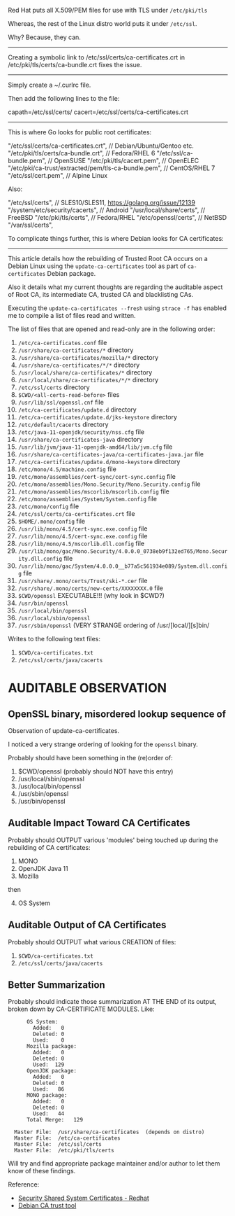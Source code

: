 
Red Hat puts all X.509/PEM files for use with TLS under `/etc/pki/tls`

Whereas, the rest of the Linux distro world puts it under `/etc/ssl`.

Why?  Because, they can.

------------------

Creating a symbolic link to 
    /etc/ssl/certs/ca-certificates.crt in 
    /etc/pki/tls/certs/ca-bundle.crt fixes the issue.

------------------

Simply create a ~/.curlrc file.

Then add the following lines to the file:

capath=/etc/ssl/certs/
cacert=/etc/ssl/certs/ca-certificates.crt


------------------

This is where Go looks for public root certificates:

"/etc/ssl/certs/ca-certificates.crt",                // Debian/Ubuntu/Gentoo etc.
"/etc/pki/tls/certs/ca-bundle.crt",                  // Fedora/RHEL 6
"/etc/ssl/ca-bundle.pem",                            // OpenSUSE
"/etc/pki/tls/cacert.pem",                           // OpenELEC
"/etc/pki/ca-trust/extracted/pem/tls-ca-bundle.pem", // CentOS/RHEL 7
"/etc/ssl/cert.pem",                                 // Alpine Linux

Also:

"/etc/ssl/certs",               // SLES10/SLES11, https://golang.org/issue/12139
"/system/etc/security/cacerts", // Android
"/usr/local/share/certs",       // FreeBSD
"/etc/pki/tls/certs",           // Fedora/RHEL
"/etc/openssl/certs",           // NetBSD
"/var/ssl/certs",  

To complicate things further, this is where Debian looks for CA certificates:

-------------------------------
This article details how the rebuilding of Trusted Root CA occurs on a Debian
Linux using the `update-ca-certificates` tool as part of `ca-certificates`
Debian package.

Also it details what my current thoughts are regarding the auditable aspect of
Root CA, its intermediate CA, trusted CA and blacklisting CAs.

Executing the `update-ca-certificates --fresh` using `strace -f` has enabled me
to compile a list of files read and written.


The list of files that are opened and read-only are in the following order:

1. `/etc/ca-certificates.conf` file
2. `/usr/share/ca-certificates/*` directory
3. `/usr/share/ca-certificates/mozilla/*` directory
4. `/usr/share/ca-certificates/*/*` directory
5. `/usr/local/share/ca-certificates/*` directory
6. `/usr/local/share/ca-certificates/*/*` directory
7. `/etc/ssl/certs` directory
8. `$CWD/<all-certs-read-before>` files
9. `/usr/lib/ssl/openssl.cnf` file
10. `/etc/ca-certificates/update.d` directory
11. `/etc/ca-certificates/update.d/jks-keystore` directory
12. `/etc/default/cacerts` directory
13. `/etc/java-11-openjdk/security/nss.cfg` file
14. `/usr/share/ca-certificates-java` directory
15. `/usr/lib/jvm/java-11-openjdk-amd64/lib/jvm.cfg` file
16. `/usr/share/ca-certificates-java/ca-certificates-java.jar` file
17. `/etc/ca-certificates/update.d/mono-keystore` directory
18. `/etc/mono/4.5/machine.config` file
19. `/etc/mono/assemblies/cert-sync/cert-sync.config` file
20. `/etc/mono/assemblies/Mono.Security/Mono.Security.config` file
21. `/etc/mono/assemblies/mscorlib/mscorlib.config` file
22. `/etc/mono/assemblies/System/System.config` file
23. `/etc/mono/config` file
24. `/etc/ssl/certs/ca-certificates.crt` file
25. `$HOME/.mono/config` file
26. `/usr/lib/mono/4.5/cert-sync.exe.config` file
27. `/usr/lib/mono/4.5/cert-sync.exe.config` file
28. `/usr/lib/mono/4.5/mscorlib.dll.config` file
29. `/usr/lib/mono/gac/Mono.Security/4.0.0.0_0738eb9f132ed765/Mono.Security.dll.config` file
30. `/usr/lib/mono/gac/System/4.0.0.0__b77a5c561934e089/System.dll.config` file
31.  `/usr/share/.mono/certs/Trust/ski-*.cer` file
32.  `/usr/share/.mono/certs/new-certs/XXXXXXXX.0` file
33.  `$CWD/openssl` EXECUTABLE!!! (why look in $CWD?)
34.  `/usr/bin/openssl`
35.  `/usr/local/bin/openssl`
36.  `/usr/local/sbin/openssl`
37.  `/usr/sbin/openssl`  (VERY STRANGE ordering of /usr/[local/][s]bin/


Writes to the following text files:

1. `$CWD/ca-certificates.txt`
2. `/etc/ssl/certs/java/cacerts`


AUDITABLE OBSERVATION
=====================

OpenSSL binary, misordered lookup sequence of
---------------------------------------------

Observation of update-ca-certificates.

I noticed a very strange ordering of looking for the `openssl` binary.

Probably should have been something in the (re)order of:

1. $CWD/openssl  (probably should NOT have this entry)
2. /usr/local/sbin/openssl
2. /usr/local/bin/openssl
2. /usr/sbin/openssl
2. /usr/bin/openssl

Auditable Impact Toward CA Certificates
---------------------------------------

Probably should OUTPUT various 'modules' being touched up during the rebuilding
of CA certificates:

1.  MONO
2.  OpenJDK Java 11
3.  Mozilla

then

4.  OS System

Auditable Output of CA Certificates
-----------------------------------
Probably should OUTPUT what various CREATION of files:


1. `$CWD/ca-certificates.txt`
1. `/etc/ssl/certs/java/cacerts`

Better Summarization
--------------------

Probably should indicate those summarization AT THE END of its output, broken
down by CA-CERTIFICATE MODULES.  Like:

```
      OS System:
        Added:   0
        Deleted: 0
        Used:    0
      Mozilla package:
        Added:   0
        Deleted: 0
        Used:  129
      OpenJDK package:
        Added:   0
        Deleted: 0
        Used:   86
      MONO package:
        Added:   0
        Deleted: 0
        Used:   44
      Total Merge:   129

  Master File:  /usr/share/ca-certificates  (depends on distro)
  Master File:  /etc/ca-certificates
  Master File:  /etc/ssl/certs
  Master File:  /etc/pki/tls/certs
```

Will try and find appropriate package maintainer and/or author to let them know
of these findings.

Reference:

- [Security Shared System Certificates - Redhat](`https://access.redhat.com/documentation/en-us/red_hat_enterprise_linux/7/html/security_guide/sec-shared-system-certificates`)
- [Debian CA trust tool](https://manpages.debian.org/testing/p11-kit/trust.1.en.html)
